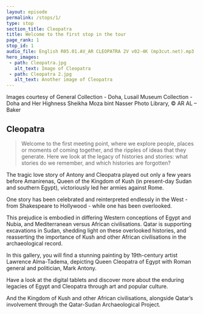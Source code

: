 ```yaml
---
layout: episode
permalink: /stops/1/
type: stop
section_title: Cleopatra
title: Welcome to the first stop in the tour
page_rank: 1
stop_id: 1
audio_file: English R05.01.AV_AR CLEOPATRA 2V v02-4K (mp3cut.net).mp3
hero_images:
 - path: Cleopatra.jpg
   alt_text: Image of Cleopatra
 - path: Cleopatra 2.jpg
   alt_text: Another image of Cleopatra
---
```


Images courtesy of General Collection - Doha, Lusail Museum Collection - Doha and Her Highness Sheikha Moza bint Nasser Photo Library, © AR AL – Baker

## Cleopatra

> Welcome to the first meeting point, where we explore people, places or moments of coming together, and the ripples of ideas that they generate. Here we look at the legacy of histories and stories: what stories do we remember, and which histories are forgotten?

The tragic love story of Antony and Cleopatra played out only a few years before Amanirenas, Queen of the Kingdom of Kush (in present-day Sudan and southern Egypt), victoriously led her armies against Rome. 

One story has been celebrated and reinterpreted endlessly in the West - from Shakespeare to Hollywood - while one has been overlooked. 

This prejudice is embodied in differing Western conceptions of Egypt and Nubia, and Mediterranean versus African civilisations. Qatar is supporting excavations in Sudan, shedding light on these overlooked histories, and reasserting the importance of Kush and other African civilisations in the archaeological record.

In this gallery, you will find a stunning painting by 19th-century artist Lawrence Alma-Tadema, depicting Queen Cleopatra of Egypt with Roman general and politician, Mark Antony.

Have a look at the digital tablets and discover more about the enduring legacies of Egypt and Cleopatra through art and popular culture.

And the Kingdom of Kush and other African civilisations, alongside Qatar’s involvement through the Qatar-Sudan Archaeological Project.
